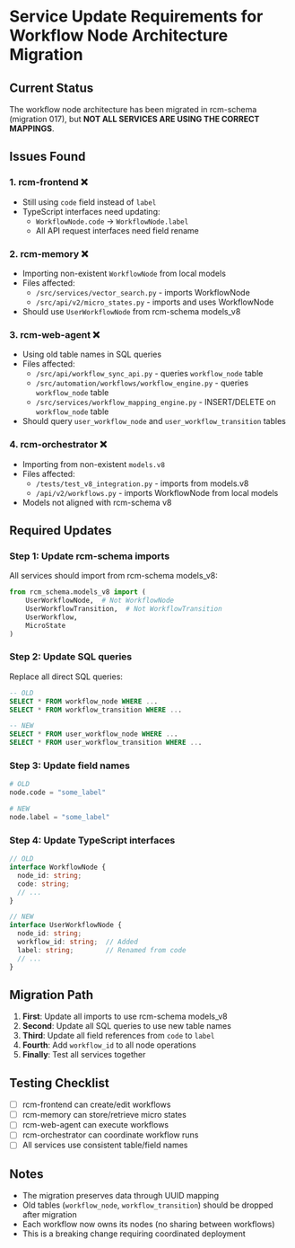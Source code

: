 # Service Update Requirements for Workflow Node Architecture Migration

## Current Status

The workflow node architecture has been migrated in rcm-schema (migration 017), but **NOT ALL SERVICES ARE USING THE CORRECT MAPPINGS**.

## Issues Found

### 1. **rcm-frontend** ❌
- Still using `code` field instead of `label`
- TypeScript interfaces need updating:
  - `WorkflowNode.code` → `WorkflowNode.label`
  - All API request interfaces need field rename

### 2. **rcm-memory** ❌
- Importing non-existent `WorkflowNode` from local models
- Files affected:
  - `/src/services/vector_search.py` - imports WorkflowNode
  - `/src/api/v2/micro_states.py` - imports and uses WorkflowNode
- Should use `UserWorkflowNode` from rcm-schema models_v8

### 3. **rcm-web-agent** ❌
- Using old table names in SQL queries
- Files affected:
  - `/src/api/workflow_sync_api.py` - queries `workflow_node` table
  - `/src/automation/workflows/workflow_engine.py` - queries `workflow_node` table
  - `/src/services/workflow_mapping_engine.py` - INSERT/DELETE on `workflow_node` table
- Should query `user_workflow_node` and `user_workflow_transition` tables

### 4. **rcm-orchestrator** ❌
- Importing from non-existent `models.v8`
- Files affected:
  - `/tests/test_v8_integration.py` - imports from models.v8
  - `/api/v2/workflows.py` - imports WorkflowNode from local models
- Models not aligned with rcm-schema v8

## Required Updates

### Step 1: Update rcm-schema imports
All services should import from rcm-schema models_v8:
```python
from rcm_schema.models_v8 import (
    UserWorkflowNode,  # Not WorkflowNode
    UserWorkflowTransition,  # Not WorkflowTransition
    UserWorkflow,
    MicroState
)
```

### Step 2: Update SQL queries
Replace all direct SQL queries:
```sql
-- OLD
SELECT * FROM workflow_node WHERE ...
SELECT * FROM workflow_transition WHERE ...

-- NEW
SELECT * FROM user_workflow_node WHERE ...
SELECT * FROM user_workflow_transition WHERE ...
```

### Step 3: Update field names
```python
# OLD
node.code = "some_label"

# NEW
node.label = "some_label"
```

### Step 4: Update TypeScript interfaces
```typescript
// OLD
interface WorkflowNode {
  node_id: string;
  code: string;
  // ...
}

// NEW
interface UserWorkflowNode {
  node_id: string;
  workflow_id: string;  // Added
  label: string;        // Renamed from code
  // ...
}
```

## Migration Path

1. **First**: Update all imports to use rcm-schema models_v8
2. **Second**: Update all SQL queries to use new table names
3. **Third**: Update all field references from `code` to `label`
4. **Fourth**: Add `workflow_id` to all node operations
5. **Finally**: Test all services together

## Testing Checklist

- [ ] rcm-frontend can create/edit workflows
- [ ] rcm-memory can store/retrieve micro states
- [ ] rcm-web-agent can execute workflows
- [ ] rcm-orchestrator can coordinate workflow runs
- [ ] All services use consistent table/field names

## Notes

- The migration preserves data through UUID mapping
- Old tables (`workflow_node`, `workflow_transition`) should be dropped after migration
- Each workflow now owns its nodes (no sharing between workflows)
- This is a breaking change requiring coordinated deployment